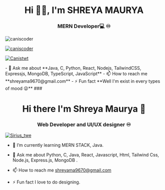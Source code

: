 <h1 align="center">Hi 🙋‍♂️, I'm SHREYA MAURYA</h1>
<h3 align="center">MERN Developer💻 ♾️</h3>

<p align="left"> <img src="https://komarev.com/ghpvc/?username=caniscoder&label=Profile%20views&color=0e75b6&style=flat" alt="caniscoder" /> </p>

<p align="left"> <a href="https://github.com/ryo-ma/github-profile-trophy"><img src="https://github-profile-trophy.vercel.app/?username=caniscoder" alt="caniscoder" /></a> </p>

<p align="left"> <a href="https://twitter.com/Canistwt" target="blank"><img src="https://img.shields.io/twitter/follow/Canistwt?logo=twitter&style=for-the-badge" alt="Canistwt" /></a> </p>

<!-- 🔭 I’m currently working on [Tryeno Softwares]--!>
<!-- 🌱 I’m currently learning **DevOps, Kubernetes, Docker, (Android - Flutter, Kotlin)**--!>

<!-- 👯 I’m looking to collaborate on [kubernetes](https://github.com/kubernetes/kubernetes)--!>

- 💬 Ask me about **Java, C, Python, React, Nodejs, TailwindCSS, Expressjs, MongoDB, TypeScript, JavaScript**

- 📫 How to reach me **shreyama9670@gmail.com**

- ⚡ Fun fact **Well I'm exist in every types of mood 😜**















### <h1 align='center'>Hi there I'm Shreya Maurya 👋</h1>
<h3 align="center"> Web Developer and UI/UX designer ♾️</h3>

<p align="left"> <a href="https://twitter.com/Sirius_twe" target="blank"><img src="https://img.shields.io/twitter/follow/Sirius_twe?logo=twitter&style=for-the-badge" alt="Sirius_twe"  /></a> </p>

<!-- - 🔭 I’m currently working on [Tryeno Software]-->
<!--(https://github.com/CanisCoder/All-In-One-Application-) -->


- 🌱 I’m currently learning MERN STACK, Java.
<!--- 👯 I’m looking to collaborate on ...
- 🤔 I’m looking for help with ...-->
- 💬 Ask me about  Python, C, Java, React, Javascript, Html, Tailwind Css, Node.js, Express.js, MongoDB .

- 📫 How to reach me shreyama9670@gmail.com
<!--- 😄 Pronouns: ... -->
- ⚡ Fun fact I love to do designing.
